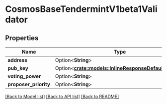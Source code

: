 # CosmosBaseTendermintV1beta1Validator

## Properties

Name | Type | Description | Notes
------------ | ------------- | ------------- | -------------
**address** | Option<**String**> |  | [optional]
**pub_key** | Option<[**crate::models::InlineResponseDefaultDetails**](inline_response_default_details.md)> |  | [optional]
**voting_power** | Option<**String**> |  | [optional]
**proposer_priority** | Option<**String**> |  | [optional]

[[Back to Model list]](../README.md#documentation-for-models) [[Back to API list]](../README.md#documentation-for-api-endpoints) [[Back to README]](../README.md)


